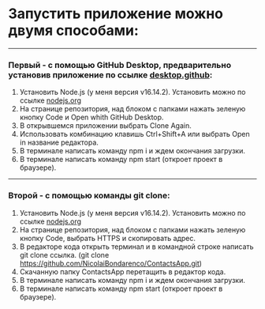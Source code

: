 # Запустить приложение можно двумя способами:
____

### Первый - с помощью GitHub Desktop, предварительно установив приложение по ссылке [desktop.github](https://desktop.github.com/):
1. Установить Node.js (у меня версия v16.14.2). Установить можно по ссылке [nodejs.org](https://nodejs.org/en/)
2. На странице репозитория, над блоком с папками нажать зеленую кнопку Code и Open whith GitHub Desktop.
3. В открывшемся приложении выбрать Clone Again.
4. Использовать комбинацию клавишь Ctrl+Shift+A или выбрать Open in название редактора.
5. В терминале написать команду npm i и ждем окончания загрузки.
6. В терминале написать команду npm start (откроет проект в браузере).
____

### Второй - с помощью команды git clone:
1. Установить Node.js (у меня версия v16.14.2). Установить можно по ссылке [nodejs.org](https://nodejs.org/en/)
2. На странице репозитория, над блоком с папками нажать зеленую кнопку Code, выбрать HTTPS и скопировать адрес.
3. В редакторе кода открыть терминал и в командной строке написать git clone ссылка. (git clone https://github.com/NicolaiBondarenco/ContactsApp.git)
4. Скачанную папку ContactsApp перетащить в редактор кода.
5. В терминале написать команду npm i и ждем окончания загрузки.
6. В терминале написать команду npm start (откроет проект в браузере).
